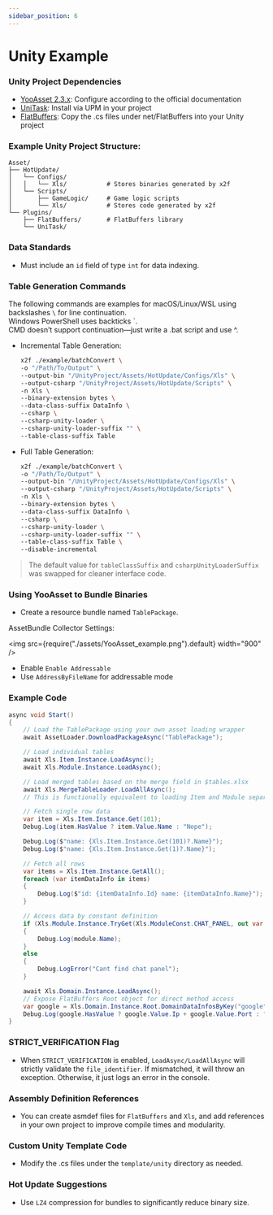 ```yaml
---
sidebar_position: 6
---
```


# Unity Example

### Unity Project Dependencies

- [YooAsset 2.3.x](https://www.yooasset.com/): Configure according to the official documentation
- [UniTask](https://github.com/Cysharp/UniTask/releases): Install via UPM in your project
- [FlatBuffers](https://github.com/google/flatbuffers/tree/master/net/FlatBuffers): Copy the .cs files under net/FlatBuffers into your Unity project

### Example Unity Project Structure:

```
Asset/
├── HotUpdate/       
│   └── Configs/        
│   │   └── Xls/           # Stores binaries generated by x2f     
│   └── Scripts/
│       ├── GameLogic/     # Game logic scripts
│       └── Xls/           # Stores code generated by x2f
└── Plugins/        
    ├── FlatBuffers/       # FlatBuffers library
    └── UniTask/     
```

### Data Standards
- Must include an `id` field of type `int` for data indexing.

### Table Generation Commands

The following commands are examples for macOS/Linux/WSL using backslashes `\` for line continuation.  
Windows PowerShell uses backticks \`.  
CMD doesn’t support continuation—just write a .bat script and use ^.

- Incremental Table Generation:

    ```bash
    x2f ./example/batchConvert \
    -o "/Path/To/Output" \
    --output-bin "/UnityProject/Assets/HotUpdate/Configs/Xls" \ 
    --output-csharp "/UnityProject/Assets/HotUpdate/Scripts" \
    -n Xls \
    --binary-extension bytes \ 
    --data-class-suffix DataInfo \
    --csharp \
    --csharp-unity-loader \
    --csharp-unity-loader-suffix "" \
    --table-class-suffix Table
    ```

- Full Table Generation:

    ```bash
    x2f ./example/batchConvert \
    -o "/Path/To/Output" \
    --output-bin "/UnityProject/Assets/HotUpdate/Configs/Xls" \ 
    --output-csharp "/UnityProject/Assets/HotUpdate/Scripts" \
    -n Xls \
    --binary-extension bytes \ 
    --data-class-suffix DataInfo \
    --csharp \
    --csharp-unity-loader \
    --csharp-unity-loader-suffix "" \
    --table-class-suffix Table \
    --disable-incremental
    ```

> The default value for `tableClassSuffix` and `csharpUnityLoaderSuffix` was swapped for cleaner interface code.

### Using YooAsset to Bundle Binaries

- Create a resource bundle named `TablePackage`.

AssetBundle Collector Settings:

<img src={require("./assets/YooAsset_example.png").default}  width="900" />

- Enable `Enable Addressable`
- Use `AddressByFileName` for addressable mode

### Example Code

```csharp
async void Start()
{
    // Load the TablePackage using your own asset loading wrapper
    await AssetLoader.DownloadPackageAsync("TablePackage");

    // Load individual tables
    await Xls.Item.Instance.LoadAsync();
    await Xls.Module.Instance.LoadAsync();

    // Load merged tables based on the merge field in $tables.xlsx
    await Xls.MergeTableLoader.LoadAllAsync();  
    // This is functionally equivalent to loading Item and Module separately

    // Fetch single row data
    var item = Xls.Item.Instance.Get(101);
    Debug.Log(item.HasValue ? item.Value.Name : "Nope");

    Debug.Log($"name: {Xls.Item.Instance.Get(101)?.Name}");
    Debug.Log($"name: {Xls.Item.Instance.Get(1)?.Name}");

    // Fetch all rows
    var items = Xls.Item.Instance.GetAll();
    foreach (var itemDataInfo in items)
    {
        Debug.Log($"id: {itemDataInfo.Id} name: {itemDataInfo.Name}");
    }

    // Access data by constant definition
    if (Xls.Module.Instance.TryGet(Xls.ModuleConst.CHAT_PANEL, out var module))
    {
        Debug.Log(module.Name);
    }
    else
    {
        Debug.LogError("Cant find chat panel");
    }

    await Xls.Domain.Instance.LoadAsync();
    // Expose FlatBuffers Root object for direct method access
    var google = Xls.Domain.Instance.Root.DomainDataInfosByKey("google");
    Debug.Log(google.HasValue ? google.Value.Ip + google.Value.Port : "Nope");
}
```

### STRICT_VERIFICATION Flag

- When `STRICT_VERIFICATION` is enabled, `LoadAsync/LoadAllAsync` will strictly validate the `file_identifier`. If mismatched, it will throw an exception. Otherwise, it just logs an error in the console.

### Assembly Definition References

- You can create asmdef files for `FlatBuffers` and `Xls`, and add references in your own project to improve compile times and modularity.

### Custom Unity Template Code

- Modify the .cs files under the `template/unity` directory as needed.

### Hot Update Suggestions

- Use `LZ4` compression for bundles to significantly reduce binary size.

